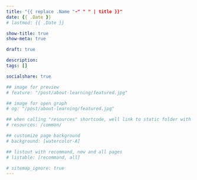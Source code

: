 ```yaml
---
title: "{{ replace .Name "-" " " | title }}"
date: {{ .Date }}
# lastmod: {{ .Date }}

show-title: true
show-meta: true

draft: true

description:
tags: []

socialshare: true

## image for preview
# feature: "/post/about-learning/featured.jpg"

## image for open graph
# og: "/post/about-learning/featured.jpg"

## when calling "resources" shortcode, well link to static folder with this path 
# resources: /common/

## customize page background
# background: [watercolor-A] 

## listout with recommand, new and all pages
# listable: [recommand, all]

# sitemap_ignore: true
---
```


<!--more-->

<!-- &nbsp; -->

<!-- [text]({ ref "relpath" })。 -->